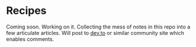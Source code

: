 # Recipes

Coming soon. Working on it. Collecting the mess of notes in this repo into a few articulate articles. Will post to [dev.to](https://dev.to) or similar community site which enables comments.

